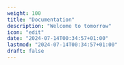 ```yaml
---
weight: 100
title: "Documentation"
description: "Welcome to tomorrow"
icon: "edit"
date: "2024-07-14T00:34:57+01:00"
lastmod: "2024-07-14T00:34:57+01:00"
draft: false
---
```

